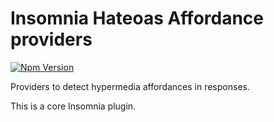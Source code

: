 # Insomnia Hateoas Affordance providers

[![Npm Version](https://img.shields.io/npm/v/insomnia-plugin-hateoas.svg)](https://www.npmjs.com/package/insomnia-plugin-hateoas)

Providers to detect hypermedia affordances in responses.

This is a core Insomnia plugin.
